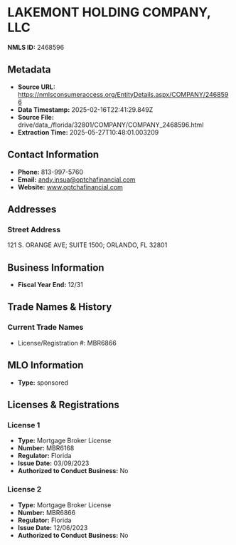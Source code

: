 # LAKEMONT HOLDING COMPANY, LLC

**NMLS ID:** 2468596

## Metadata
- **Source URL:** https://nmlsconsumeraccess.org/EntityDetails.aspx/COMPANY/2468596
- **Data Timestamp:** 2025-02-16T22:41:29.849Z
- **Source File:** drive/data_/florida/32801/COMPANY/COMPANY_2468596.html
- **Extraction Time:** 2025-05-27T10:48:01.003209

## Contact Information
- **Phone:** 813-997-5760
- **Email:** andy.insua@optchafinancial.com
- **Website:** www.optchafinancial.com

## Addresses
### Street Address
121 S. ORANGE AVE; SUITE 1500; ORLANDO, FL 32801

## Business Information
- **Fiscal Year End:** 12/31

## Trade Names & History
### Current Trade Names
- License/Registration #: MBR6866

## MLO Information
- **Type:** sponsored

## Licenses & Registrations

### License 1
- **Type:** Mortgage Broker License
- **Number:** MBR6168
- **Regulator:** Florida
- **Issue Date:** 03/09/2023
- **Authorized to Conduct Business:** No

### License 2
- **Type:** Mortgage Broker License
- **Number:** MBR6866
- **Regulator:** Florida
- **Issue Date:** 12/06/2023
- **Authorized to Conduct Business:** No
